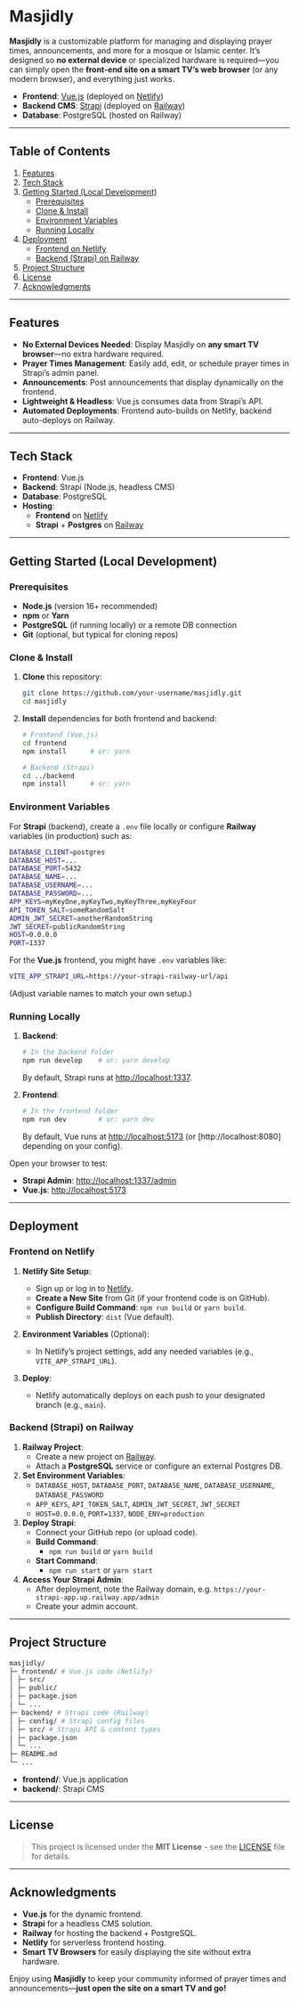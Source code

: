 # Masjidly

**Masjidly** is a customizable platform for managing and displaying prayer times, announcements, and more for a mosque or Islamic center. It’s designed so **no external device** or specialized hardware is required—you can simply open the **front-end site on a smart TV’s web browser** (or any modern browser), and everything just works.

- **Frontend**: [Vue.js](https://vuejs.org) (deployed on [Netlify](https://www.netlify.com))  
- **Backend CMS**: [Strapi](https://strapi.io) (deployed on [Railway](https://railway.app))  
- **Database**: PostgreSQL (hosted on Railway)

---

## Table of Contents

1. [Features](#features)  
2. [Tech Stack](#tech-stack)  
3. [Getting Started (Local Development)](#getting-started-local-development)  
   - [Prerequisites](#prerequisites)  
   - [Clone & Install](#clone--install)  
   - [Environment Variables](#environment-variables)  
   - [Running Locally](#running-locally)  
4. [Deployment](#deployment)  
   - [Frontend on Netlify](#frontend-on-netlify)  
   - [Backend (Strapi) on Railway](#backend-strapi-on-railway)  
5. [Project Structure](#project-structure)  
6. [License](#license)  
7. [Acknowledgments](#acknowledgments)

---

## Features

- **No External Devices Needed**: Display Masjidly on **any smart TV browser**—no extra hardware required.
- **Prayer Times Management**: Easily add, edit, or schedule prayer times in Strapi’s admin panel.
- **Announcements**: Post announcements that display dynamically on the frontend.
- **Lightweight & Headless**: Vue.js consumes data from Strapi’s API.
- **Automated Deployments**: Frontend auto-builds on Netlify, backend auto-deploys on Railway.

---

## Tech Stack

- **Frontend**: Vue.js  
- **Backend**: Strapi (Node.js, headless CMS)  
- **Database**: PostgreSQL  
- **Hosting**:
  - **Frontend** on [Netlify](https://netlify.com/)  
  - **Strapi** + **Postgres** on [Railway](https://railway.app/)

---

## Getting Started (Local Development)

### Prerequisites

- **Node.js** (version 16+ recommended)
- **npm** or **Yarn**  
- **PostgreSQL** (if running locally) or a remote DB connection  
- **Git** (optional, but typical for cloning repos)

### Clone & Install

1. **Clone** this repository:
   ```bash
   git clone https://github.com/your-username/masjidly.git
   cd masjidly
   ```
2. **Install** dependencies for both frontend and backend:
   ```bash
   # Frontend (Vue.js)
   cd frontend
   npm install      # or: yarn

   # Backend (Strapi)
   cd ../backend
   npm install      # or: yarn
   ```

### Environment Variables

For **Strapi** (backend), create a `.env` file locally or configure **Railway** variables (in production) such as:
```bash
DATABASE_CLIENT=postgres
DATABASE_HOST=...
DATABASE_PORT=5432
DATABASE_NAME=...
DATABASE_USERNAME=...
DATABASE_PASSWORD=...
APP_KEYS=myKeyOne,myKeyTwo,myKeyThree,myKeyFour
API_TOKEN_SALT=someRandomSalt
ADMIN_JWT_SECRET=anotherRandomString
JWT_SECRET=publicRandomString
HOST=0.0.0.0
PORT=1337
```

For the **Vue.js** frontend, you might have `.env` variables like:
```bash
VITE_APP_STRAPI_URL=https://your-strapi-railway-url/api
```


(Adjust variable names to match your own setup.)

### Running Locally

1. **Backend**:
   ```bash
   # In the backend folder
   npm run develop    # or: yarn develop
   ```
   By default, Strapi runs at [http://localhost:1337](http://localhost:1337).

2. **Frontend**:
   ```bash
   # In the frontend folder
   npm run dev        # or: yarn dev
   ```
   By default, Vue runs at [http://localhost:5173](http://localhost:5173) (or [http://localhost:8080] depending on your config).

Open your browser to test:
- **Strapi Admin**: [http://localhost:1337/admin](http://localhost:1337/admin)  
- **Vue.js**: [http://localhost:5173](http://localhost:5173)

---

## Deployment

### Frontend on Netlify

1. **Netlify Site Setup**:
   - Sign up or log in to [Netlify](https://netlify.com).
   - **Create a New Site** from Git (if your frontend code is on GitHub).
   - **Configure Build Command**: `npm run build` or `yarn build`.
   - **Publish Directory**: `dist` (Vue default).

2. **Environment Variables** (Optional):
   - In Netlify’s project settings, add any needed variables (e.g., `VITE_APP_STRAPI_URL`).

3. **Deploy**:
   - Netlify automatically deploys on each push to your designated branch (e.g., `main`).

### Backend (Strapi) on Railway

1. **Railway Project**:
   - Create a new project on [Railway](https://railway.app).
   - Attach a **PostgreSQL** service or configure an external Postgres DB.
2. **Set Environment Variables**:
   - `DATABASE_HOST`, `DATABASE_PORT`, `DATABASE_NAME`, `DATABASE_USERNAME`, `DATABASE_PASSWORD`
   - `APP_KEYS`, `API_TOKEN_SALT`, `ADMIN_JWT_SECRET`, `JWT_SECRET`
   - `HOST=0.0.0.0`, `PORT=1337`, `NODE_ENV=production`
3. **Deploy Strapi**:
   - Connect your GitHub repo (or upload code).
   - **Build Command**:
     - `npm run build` or `yarn build`
   - **Start Command**:
     - `npm run start` or `yarn start`
4. **Access Your Strapi Admin**:
   - After deployment, note the Railway domain, e.g. `https://your-strapi-app.up.railway.app/admin`
   - Create your admin account.

---

## Project Structure
```bash
masjidly/
├─ frontend/ # Vue.js code (Netlify)
│ ├─ src/
│ ├─ public/
│ ├─ package.json
│ └─ ...
├─ backend/ # Strapi code (Railway)
│ ├─ config/ # Strapi config files
│ ├─ src/ # Strapi API & content types
│ ├─ package.json
│ └─ ...
├─ README.md
└─ ...
```
- **frontend/**: Vue.js application  
- **backend/**: Strapi CMS

---

## License
> This project is licensed under the **MIT License** - see the [LICENSE](LICENSE) file for details.

---

## Acknowledgments

- **Vue.js** for the dynamic frontend.
- **Strapi** for a headless CMS solution.
- **Railway** for hosting the backend + PostgreSQL.
- **Netlify** for serverless frontend hosting.
- **Smart TV Browsers** for easily displaying the site without extra hardware.

Enjoy using **Masjidly** to keep your community informed of prayer times and announcements—**just open the site on a smart TV and go!**
